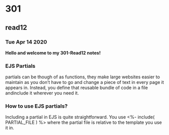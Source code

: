 # 301
## read12
### Tue Apr 14 2020

**Hello and welcome to my 301-Read12 notes!**

### EJS Partials
partials can be though of as functions, they make large websites easier to maintain as you don’t have to go and change a piece of text in every page it appears in. Instead, you define that reusable bundle of code in a file andinclude it wherever you need it.

### How to use EJS partials?
Including a partial in EJS is quite straightforward. You use <%- include( PARTIAL_FILE ) %> where the partial file is relative to the template you use it in.